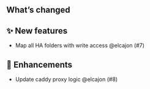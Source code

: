 ## What’s changed
## ✨ New features

- Map all HA folders with write access @elcajon (#7)

## 🚀 Enhancements

- Update caddy proxy logic @elcajon (#8)
